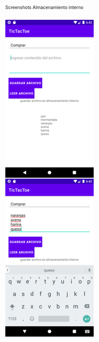 Screenshots Almacenamiento interno<br><br>

<img src="https://raw.githubusercontent.com/agustin-bergomi/Almacenamiento_interno2/master/Screenshot_1604698952.png" style="max-width:100%;" width="280" alt="Screenshot guardar archivo">
<img src="https://raw.githubusercontent.com/agustin-bergomi/Almacenamiento_interno2/master/Screenshot_1604698924.png" style="max-width:100%;" width="280" alt="Screenshot guardar archivo">




